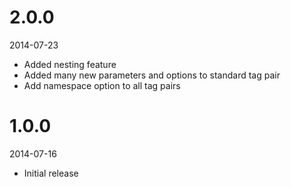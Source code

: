 # 2.0.0

2014-07-23

- Added nesting feature
- Added many new parameters and options to standard tag pair
- Add namespace option to all tag pairs

# 1.0.0

2014-07-16

- Initial release